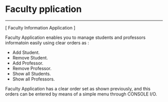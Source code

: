 # Faculty pplication
-----------------------
[ Faculty Information Application ]

Faculty Application enables you to manage students and professors informatoin easily 
  using clear orders as :
  
  - Add Student.
  - Remove Student.
  - Add Professor.
  - Remove Professor.
  - Show all Students.
  - Show all Professors.
  
  Faculty Application has a clear order set as shown previously, and this orders can be entered 
  by means of a simple menu through CONSOLE I/O.
